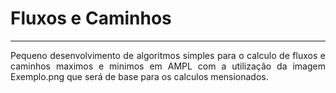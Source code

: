 <h1>Fluxos e Caminhos</h1>
<hr />
<p style="text-align: justify;">Pequeno desenvolvimento de algoritmos simples para o calculo de fluxos e caminhos maximos e minimos em AMPL com a utiliza&ccedil;&atilde;o da imagem Exemplo.png que ser&aacute; de base para os calculos mensionados.</p>
<p>&nbsp;</p>
